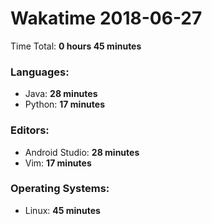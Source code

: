 # Wakatime 2018-06-27

Time Total: **0 hours 45 minutes**

### Languages:
- Java: **28 minutes** 
- Python: **17 minutes** 

### Editors:
- Android Studio: **28 minutes** 
- Vim: **17 minutes** 

### Operating Systems:
- Linux: **45 minutes** 

